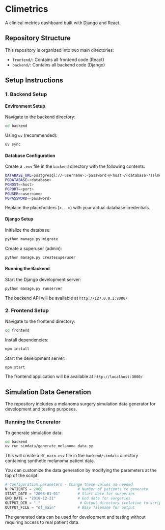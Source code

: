 # Climetrics

A clinical metrics dashboard built with Django and React.

## Repository Structure

This repository is organized into two main directories:

- `frontend/`: Contains all frontend code (React)
- `backend/`: Contains all backend code (Django)

## Setup Instructions

### 1. Backend Setup

#### Environment Setup

Navigate to the backend directory:
```bash
cd backend
```

Using `uv` (recommended):
```bash
uv sync
```

#### Database Configuration

Create a `.env` file in the `backend` directory with the following contents:

```bash
DATABASE_URL=postgresql://<username>:<password>@<host>/<database>?sslmode=require
PGDATABASE=<database>
PGHOST=<host>
PGPORT=<port>
PGUSER=<username>
PGPASSWORD=<password>
```

Replace the placeholders (`<...>`) with your actual database credentials.

#### Django Setup

Initialize the database:
```bash
python manage.py migrate
```

Create a superuser (admin):
```bash
python manage.py createsuperuser
```

#### Running the Backend

Start the Django development server:
```bash
python manage.py runserver
```

The backend API will be available at `http://127.0.0.1:8000/`

### 2. Frontend Setup

Navigate to the frontend directory:
```bash
cd frontend
```

Install dependencies:
```bash
npm install
```

Start the development server:
```bash
npm start
```

The frontend application will be available at `http://localhost:3000/`

## Simulation Data Generation

The repository includes a melanoma surgery simulation data generator for development and testing purposes.

### Running the Generator

To generate simulation data:

```bash
cd backend
uv run simdata/generate_melanoma_data.py
```

This will create a `df_main.csv` file in the `backend/simdata` directory containing synthetic melanoma patient data.

You can customize the data generation by modifying the parameters at the top of the script:

```python
# Configuration parameters - Change these values as needed
N_PATIENTS = 2000                # Number of patients to generate
START_DATE = "2003-01-01"        # Start date for surgeries
END_DATE = "2018-12-31"          # End date for surgeries
OUTPUT_DIR = "."                  # Output directory (relative to script location)
OUTPUT_FILE = "df_main"          # Base filename for output
```

The generated data can be used for development and testing without requiring access to real patient data.



